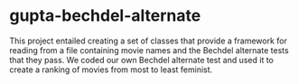 # gupta-bechdel-alternate

This project entailed creating a set of classes that provide a framework for reading from a file containing movie names and the Bechdel alternate tests that they pass. We coded our own Bechdel alternate test and used it to create a ranking of movies from most to least feminist.  
